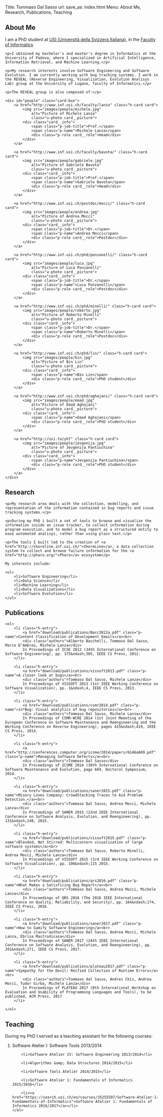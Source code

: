 Title: Tommaso Dal Sasso
url:
save_as: index.html
Menu: About Me, Research, Publications, Teaching



<section id="about_me">
    <h2>About Me</h2>
    <p>I am a PhD student at <a href="http://www.usi.ch">USI (Università della Svizzera Italiana)</a>, in the <a href="http://www.inf.usi.ch">Faculty of Informatics</a></p>

    <p>I obtained my bachelor's and master's degree in Informatics at the University of Padova, where I specialized in Artificial Intelligence, Information Retrieval, and Machine Learning.</p>

    <p>My research interests involve Software Engineering and Software Evolution. I am currently working with bug tracking systems. I work in the REVEAL (Reverse Engineering, Visualization, Evolution Analisys Lab) group at the University of Lugano, faculty of Informatics.</p>

    <p>The REVEAL group is also composed of:</p>

    <div id="people" class="card-box">
        <a href="http://www.inf.usi.ch/faculty/lanza" class="h-card card">
            <img src="images/people/michele.jpg"
                alt="Picture of Michele Lanza"
                class="u-photo card__picture">
            <div class="card__info">
                <span class="p-job-title">Prof.</span>
                <span class="p-name">Michele Lanza</span>
                <div class="p-role card__role">Head</div>
            </div>
        </a>

        <a href="http://www.inf.usi.ch/faculty/bavota/" class="h-card card">
            <img src="images/people/gabriele.jpg"
                alt="Picture of Gabriele Bavota"
                class="u-photo card__picture">
            <div class="card__info">
                <span class="p-job-title">Prof.</span>
                <span class="p-name">Gabriele Bavota</span>
                <div class="p-role card__role">Head</div>
            </div>
        </a>

        <a href="http://www.inf.usi.ch/postdoc/mocci/" class="h-card card">
            <img src="images/people/andrea.jpg"
                alt="Picture of Andrea Mocci"
                class="u-photo card__picture">
            <div class="card__info">
                <span class="p-job-title">Dr.</span>
                <span class="p-name">Andrea Mocci</span>
                <div class="p-role card__role">Postdoc</div>
            </div>
        </a>

        <a href="http://www.inf.usi.ch/phd/ponzanelli/" class="h-card card">
            <img src="images/people/luca.jpg"
                alt="Picture of Luca Ponzanelli"
                class="u-photo card__picture">
            <div class="card__info">
                <span class="p-job-title">Dr.</span>
                <span class="p-name">Luca Ponzanelli</span>
                <div class="p-role card__role">Postdoc</div>
            </div>
        </a>

        <a href="http://www.inf.usi.ch/phd/minelli/" class="h-card card">
            <img src="images/people/roberto.jpg"
                alt="Picture of Roberto Minelli"
                class="u-photo card__picture">
            <div class="card__info">
                <span class="p-job-title">Dr.</span>
                <span class="p-name">Roberto Minelli</span>
                <div class="p-role card__role">Postdoc</div>
            </div>
        </a>

        <a href="http://www.inf.usi.ch/phd/lin/" class="h-card card">
            <img src="images/people/bin.jpg"
                alt="Picture of Bin Lin"
                class="u-photo card__picture">
            <div class="card__info">
                <span class="p-name">Bin Lin</span>
                <div class="p-role card__role">PhD student</div>
            </div>
        </a>

        <a href="http://www.inf.usi.ch/phd/aghajani/" class="h-card card">
            <img src="images/people/emad.jpg"
                alt="Picture of Emad Aghajani"
                class="u-photo card__picture">
            <div class="card__info">
                <span class="p-name">Emad Aghajani</span>
                <div class="p-role card__role">PhD student</div>
            </div>
        </a>

        <a href="http://usi.to/yh7" class="h-card card">
            <img src="images/people/jevgenija.jpg"
                alt="Picture of Jevgenija Pantiuchina"
                class="u-photo card__picture">
            <div class="card__info">
                <span class="p-name">Jevgenija Pantiuchina</span>
                <div class="p-role card__role">PhD student</div>
            </div>
        </a>
    </div>
</section>

<section id="research">
    <h2>Research</h2>

    <p>My research area deals with the collection, modelling, and representation of the information contained in bug reports and issue tracking systems.</p>

    <p>During my PhD i built a set of tools to browse and visualize the information inside an issue tracker, to collect information during program execution, and to model a bug report as a structured entity to ease automated analisys, rather than using plain text.</p>

    <p>The tools I built led to the creation of <a href="http://shoreline.inf.usi.ch/">ShoreLine</a>, a data collection system to collect and browse failure information for the <a href="http://pharo.org/">Pharo</a> ecosystem</p>

    My interests include:

    <ul>
        <li>Software Engineering</li>
        <li>Data Science</li>
        <li>Machine Learning</li>
        <li>Data Visualizations</li>
        <li>Software Evolution</li>
    </ul>
</section>

<section id="publications" class="h-feed">
    <h2 class="p-name">Publications</h2>

    <ol>
        <li class="h-entry">
            <a href="download/publications/Bacc2012a.pdf" class="p-name">Content Classification of Development Emails</a><br>
            <div class="authors">Alberto Bacchelli, Tommaso Dal Sasso, Marco D’Ambros, Michele Lanza</div>
            In Proceedings of ICSE 2012 (34th International Conference on Software Engineering), pp. 375&ndash;385, IEEE CS Press, 2012.
        </li>

        <li class="h-entry">
            <a href="download/publications/vissoft2013.pdf" class="p-name">A closer look at bugs</a><br>
            <div class="authors">Tommaso Dal Sasso, Michele Lanza</div>
            In Proceedings of VISSOFT 2013 (1st IEEE Working Conference on Software Visualization), pp. 1&ndash;4, IEEE CS Press, 2013.
        </li>

        <li class="h-entry">
            <a href="download/publications/csmr2014.pdf" class="p-name">in*Bug: Visual analytics of bug repositories</a><br>
            <div class="authors">Tommaso Dal Sasso, Michele Lanza</div>
            In Proceedings of CSMR-WCRE 2014 (1st Joint Meeeting of the European Conference on Software Maintenance and Reengineering and the Working Conference on Reverse Engineering), pages 415&ndash;419, IEEE CS Press, 2014.
        </li>

        <li class="h-entry">
            <a href="http://conferences.computer.org/icsme/2014/papers/6146a669.pdf" class="p-name">Managing Software Defects</a><br>
            <div class="authors">Tommaso Dal Sasso</div>
            In Proceedings of ICSME 2014 (30th International Conference on Software Maintenance and Evolution, page 669, Doctoral Symposium, 2014.
        </li>

        <li class="h-entry">
            <a href="download/publications/saner2015.pdf" class="p-name">Misery Loves Company: CrowdStacking Traces to Aid Problem Detection.</a><br>
            <div class="authors">Tommaso Dal Sasso, Andrea Mocci, Michele Lanza</div>
            In Proceedings of SANER 2015 (22nd IEEE International Conference on Software Analysis, Evolution, and Reengineering), pp. 131&ndash;140, 2015.
        </li>

        <li class="h-entry">
            <a href="download/publications/vissoft2015.pdf" class="p-name">Blended, Not Stirred: Multiconcern visualization of large software systems</a><br>
            <div class="authors">Tommaso Dal Sasso, Roberto Minelli, Andrea Mocci, Michele Lanza</div>
            In Proceedings of VISSOFT 2015 (3rd IEEE Working Conference on Software Visualization), pp. 106&ndash;115 2015.
        </li>

        <li class="h-entry">
            <a href="download/publications/qrs2016.pdf" class="p-name">What Makes a Satisficing Bug Report</a><br>
            <div class="authors">Tommaso Dal Sasso, Andrea Mocci, Michele Lanza</div>
            In Proceedings of QRS 2016 (The 2016 IEEE International Conference on Quality, Reliability, and Security), pp. 164&ndash;174, IEEE CS Press, 2016.
        </li>

        <li class="h-entry">
            <a href="download/publications/saner2017.pdf" class="p-name">How to Gamify Software Engineering</a><br>
            <div class="authors">Tommaso Dal Sasso, Andrea Mocci, Michele Lanza, Ebrisa Mastrodicasa</div>
            In Proceedings of SANER 2017 (24th IEEE International Conference on Software Analysis, Evolution, and Reengineering), pp. 261&ndash;271, IEEE CS Press, 2017.
        </li>

        <li class="h-entry">
            <a href="download/publications/plateau2017.pdf" class="p-name">Sympathy for the Devil: Reified Collection of Runtime Errors</a><br>
            <div class="authors">Tommaso dal Sasso, Andrei Chis, Andrea Mocci, Tudor Girba, Michele Lanza</div>
            In Proceedings of PLATEAU 2017 (8th International Workshop on Evaluation and Usability of Programming Languages and Tools), to be published, ACM Press, 2017
        </li>

    </ol>
</section>

<!--<section id="projects">
<h2>Projects</h2>
</section>-->

<section id="teaching">
    <h2>Teaching</h2>
    <p>During my PhD I served as a teaching assistant for the following courses:</p>
    <ol>
        <li>Software Atelier I: Software Tools 2013/2014</li>

        <li>Software Atelier IV: Software Engineering 2013/2014</li>

        <li>Algorithms &amp; Data Structures 2014/2015</li>

        <li>Software Tools Atelier 2014/2015</li>

        <li>Software Atelier 1: Fundamentals of Informatics	2015/2016</li>

        <li><a href="https://search.usi.ch/en/courses/35255587/Software-Atelier-1-Fundamentals-of-Informatics">Software Atelier 1: Fundamentals of Informatics 2016/2017</a></li>
    </ol>
</section>
